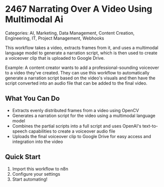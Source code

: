 # 2467 Narrating Over A Video Using Multimodal Ai

Categories: AI, Marketing, Data Management, Content Creation, Engineering, IT, Project Management, Webhooks

This workflow takes a video, extracts frames from it, and uses a multimodal language model to generate a narration script, which is then used to create a voiceover clip that is uploaded to Google Drive.

Example: A content creator wants to add a professional-sounding voiceover to a video they've created. They can use this workflow to automatically generate a narration script based on the video's visuals and then have the script converted into an audio file that can be added to the final video.

## What You Can Do
- Extracts evenly distributed frames from a video using OpenCV
- Generates a narration script for the video using a multimodal language model
- Combines the partial scripts into a full script and uses OpenAI's text-to-speech capabilities to create a voiceover audio file
- Uploads the final voiceover clip to Google Drive for easy access and integration into the video

## Quick Start
1. Import this workflow to n8n
2. Configure your settings
3. Start automating!


